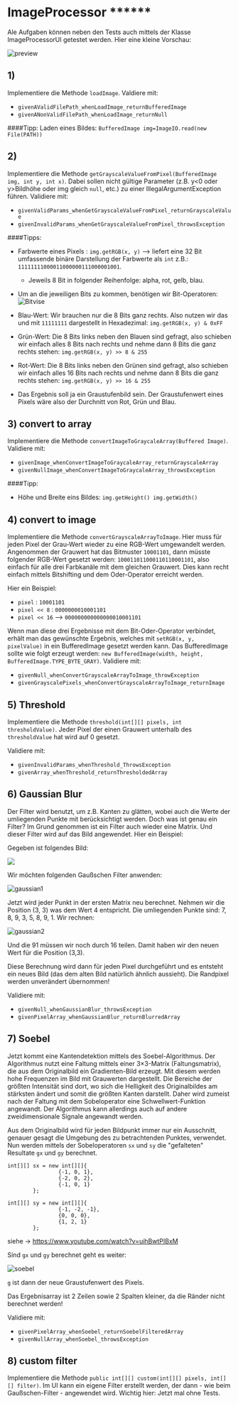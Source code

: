 # ImageProcessor ******

Ale Aufgaben können neben den Tests auch mittels der Klasse ImageProcessorUI getestet werden. Hier eine kleine Vorschau:

![preview](../../images/imageProcessing/preview.png) 

## 1)
Implementiere die Methode `loadImage`. Valdiere mit:
- `givenAValidFilePath_whenLoadImage_returnBufferedImage`
- `givenANonValidFilePath_whenLoadImage_returnNull`

####Tipp: 
Laden eines Bildes: `BufferedImage img=ImageIO.read(new File(PATH))`

## 2)
Implementiere die Methode `getGrayscaleValueFromPixel(BufferedImage img, int y, int x)`. Dabei sollen nicht gültige Parameter (z.B. y<0 oder y>Bildhöhe oder img gleich `null`, etc.) zu einer IllegalArgumentException führen. Validiere mit:

- `givenValidParams_whenGetGrayscaleValueFromPixel_returnGrayscaleValue`
- `givenInvalidParams_whenGetGrayscaleValueFromPixel_throwsException`

####Tipps:
- Farbwerte eines Pixels : `img.getRGB(x, y)` --> liefert eine 32 Bit umfassende binäre Darstellung der Farbwerte als `int` z.B.: `11111111000011000000111000001001`. 
    - Jeweils 8 Bit in folgender Reihenfolge: alpha, rot, gelb, blau. 
- Um an die jeweiligen Bits zu kommen, benötigen wir Bit-Operatoren:
  ![Bitvise](../../images/imageProcessing/BitOperators.png)
  
  
- Blau-Wert: Wir brauchen nur die 8 Bits ganz rechts. Also  nutzen wir das und mit `11111111` dargestellt in Hexadezimal: `img.getRGB(x, y) & 0xFF` 
  
- Grün-Wert: Die 8 Bits links neben den Blauen sind gefragt, also schieben wir einfach alles 8 Bits nach rechts und nehme dann 8 Bits die ganz rechts stehen: `img.getRGB(x, y) >> 8 & 255`
  
- Rot-Wert: Die 8 Bits links neben den Grünen sind gefragt, also schieben wir einfach alles 16 Bits nach rechts und nehme dann 8 Bits die ganz rechts stehen: `img.getRGB(x, y) >> 16 & 255`
  
- Das Ergebnis soll ja ein Graustufenbild sein. Der Graustufenwert eines Pixels wäre also der Durchnitt von Rot, Grün und Blau.
  
## 3) convert to array
Implementiere die Methode `convertImageToGraycaleArray(Buffered Image)`. Validiere mit:
- `givenImage_whenConvertImageToGraycaleArray_returnGrayscaleArray`
- `givenNullImage_whenConvertImageToGraycaleArray_throwsException`

####Tipp:
- Höhe und Breite eins Bildes: `img.getHeight() img.getWidth()`
 
## 4) convert to image
Implementiere die Methode `convertGrayscaleArrayToImage`. Hier muss für jeden Pixel der Grau-Wert wieder zu eine RGB-Wert umgewandelt werden. Angenommen der Grauwert hat das Bitmuster `10001101`, dann müsste folgender RGB-Wert gesetzt werden: `100011011000110110001101`, also einfach für alle drei Farbkanäle mit dem gleichen Grauwert. Dies kann recht einfach mittels Bitshifting und dem Oder-Operator erreicht werden. 

Hier ein Beispiel: 
- `pixel` : `10001101`
- `pixel << 8` : `0000000010001101`
- `pixel << 16` --> `000000000000000010001101`

Wenn man diese drei Ergebnisse mit dem Bit-Oder-Operator verbindet, erhält man das gewünschte Ergebnis, welches mit `setRGB(x, y, pixelValue)` in ein BufferedImage gesetzt werden kann. Das BufferedImage sollte wie folgt erzeugt werden: `new BufferedImage(width, height, BufferedImage.TYPE_BYTE_GRAY)`. Validiere mit:

- `givenNull_whenConvertGrayscaleArrayToImage_throwException`
- `givenGrayscalePixels_whenConvertGrayscaleArrayToImage_returnImage`

## 5) Threshold 
Implementiere die Methode `threshold(int[][] pixels, int thresholdValue)`. Jeder Pixel der einen Grauwert unterhalb des `thresholdValue` hat wird auf 0 gesetzt.  

Validiere mit:
- `givenInvalidParams_whenThreshold_ThrowsException`
- `givenArray_whenThreshold_returnThresholdedArray`

## 6) Gaussian Blur 
Der Filter wird benutzt, um z.B. Kanten zu glätten, wobei auch die Werte 
der umliegenden Punkte mit berücksichtigt werden. Doch was
 ist genau ein Filter? Im Grund genommen ist ein Filter auch wieder 
 eine Matrix. Und dieser Filter wird auf das Bild angewendet. Hier ein Beispiel:
 
 Gegeben ist folgendes Bild:
 
 ![](../../images/gaussian_blur/gaussian0.png)
 
 
 Wir möchten folgenden Gaußschen Filter anwenden:

![gaussian1](../../images/gaussian_blur/gaussian1.png)
 
Jetzt wird jeder Punkt in der ersten Matrix neu berechnet. Nehmen wir die Position (3, 3) was dem Wert 4 entspricht. Die umliegenden Punkte sind: 7, 8, 9, 3, 5, 8, 9, 1. Wir rechnen:

![gaussian2](../../images/gaussian_blur/gaussian2.png)

Und die 91 müssen wir noch durch 16 teilen. Damit haben wir den neuen Wert für die Position (3,3). 
 
Diese Berechnung wird dann für jeden Pixel durchgeführt und es entsteht ein neues Bild (das dem alten Bild natürlich ähnlich aussieht). Die Randpixel werden unverändert übernommen! 

Validiere mit:
- `givenNull_whenGaussianBlur_throwsException`
- `givenPixelArray_whenGaussianBlur_returnBlurredArray`

## 7) Soebel
Jetzt kommt eine Kantendetektion mittels des Soebel-Algorithmus. Der Algorithmus nutzt eine Faltung mittels einer 3×3-Matrix (Faltungsmatrix), die aus dem Originalbild ein Gradienten-Bild erzeugt. Mit diesem werden hohe Frequenzen im Bild mit Grauwerten dargestellt. Die Bereiche der größten Intensität sind dort, wo sich die Helligkeit des Originalbildes am stärksten ändert und somit die größten Kanten darstellt. Daher wird zumeist nach der Faltung mit dem Sobeloperator eine Schwellwert-Funktion angewandt. Der Algorithmus kann allerdings auch auf andere zweidimensionale Signale angewandt werden.

Aus dem Originalbild wird für jeden Bildpunkt immer nur ein Ausschnitt, genauer gesagt die Umgebung des zu betrachtenden Punktes, verwendet. Nun werden mittels der Sobeloperatoren `sx` und `sy` die "gefalteten" Resultate `gx` und `gy` berechnet.


```
int[][] sx = new int[][]{
                {-1, 0, 1},
                {-2, 0, 2},
                {-1, 0, 1}
        };
 
int[][] sy = new int[][]{
                {-1, -2, -1},
                {0, 0, 0},
                {1, 2, 1}
        };
```

siehe -> https://www.youtube.com/watch?v=uihBwtPIBxM

Sind `gx` und `gy` berechnet geht es weiter: 

![soebel](../../images/imageProcessing/soebel.png)

`g` ist dann der neue Graustufenwert des Pixels.

Das Ergebnisarray ist 2 Zeilen sowie 2 Spalten kleiner, da die Ränder nicht berechnet werden!

Validiere mit:
- `givenPixelArray_whenSoebel_returnSoebelFilteredArray`
- `givenNullArray_whenSoebel_throwsException`

## 8) custom filter
Implementiere die Methode `public int[][] custom(int[][] pixels, int[][] filter)`. Im UI kann ein eigene Filter erstellt werden, der dann - wie beim Gaußschen-Filter - angewendet wird. Wichtig hier: Jetzt mal ohne Tests.